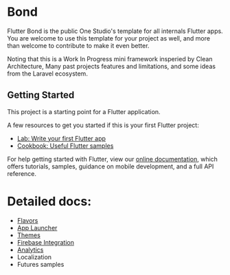 # Bond

Flutter Bond is the public One Studio's template for all internals Flutter apps. You are welcome to use this template for your project as well, and more than welcome to contribute to make it even better.

Noting that this is a Work In Progress mini framework insperied by Clean Architecture, Many past projects features and limitations, and some ideas from the Laravel ecosystem.

## Getting Started

This project is a starting point for a Flutter application.

A few resources to get you started if this is your first Flutter project:

- [Lab: Write your first Flutter app](https://flutter.dev/docs/get-started/codelab)
- [Cookbook: Useful Flutter samples](https://flutter.dev/docs/cookbook)

For help getting started with Flutter, view our
[online documentation](https://flutter.dev/docs), which offers tutorials,
samples, guidance on mobile development, and a full API reference.

# Detailed docs:

* [Flavors](https://github.com/onestudio-co/flutter-bond/blob/main/docs/flavors.md)
* [App Launcher](https://github.com/onestudio-co/flutter-bond/blob/main/docs/launcher.md)
* [Themes](https://github.com/onestudio-co/flutter-bond/blob/main/docs/themes.md)
* [Firebase Integration](https://github.com/onestudio-co/flutter-bond/blob/main/docs/firebase.md)
* [Analytics](https://github.com/onestudio-co/flutter-bond/blob/main/docs/analytics.md)
* Localization
* Futures samples
